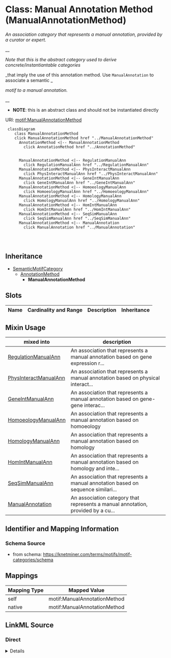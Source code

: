 

# Class: Manual Annotation Method (ManualAnnotationMethod) 


_An association category that represents a manual annotation, provided by a curator or expert._

__

_Note that this is the abstract category used to derive concrete/instantiantable categories_

_that imply the use of this annotation method. Use `ManualAnnotation` to associate a semantic _

_motif to a manual annotation._

__




* __NOTE__: this is an abstract class and should not be instantiated directly


URI: [motif:ManualAnnotationMethod](https://knetminer.com/terms/motifs/motif-categories/ManualAnnotationMethod)






```mermaid
 classDiagram
    class ManualAnnotationMethod
    click ManualAnnotationMethod href "../ManualAnnotationMethod"
      AnnotationMethod <|-- ManualAnnotationMethod
        click AnnotationMethod href "../AnnotationMethod"
      

      ManualAnnotationMethod <|-- RegulationManualAnn
        click RegulationManualAnn href "../RegulationManualAnn"
      ManualAnnotationMethod <|-- PhysInteractManualAnn
        click PhysInteractManualAnn href "../PhysInteractManualAnn"
      ManualAnnotationMethod <|-- GeneIntManualAnn
        click GeneIntManualAnn href "../GeneIntManualAnn"
      ManualAnnotationMethod <|-- HomoeologyManualAnn
        click HomoeologyManualAnn href "../HomoeologyManualAnn"
      ManualAnnotationMethod <|-- HomologyManualAnn
        click HomologyManualAnn href "../HomologyManualAnn"
      ManualAnnotationMethod <|-- HomIntManualAnn
        click HomIntManualAnn href "../HomIntManualAnn"
      ManualAnnotationMethod <|-- SeqSimManualAnn
        click SeqSimManualAnn href "../SeqSimManualAnn"
      ManualAnnotationMethod <|-- ManualAnnotation
        click ManualAnnotation href "../ManualAnnotation"
      
      
      
```





## Inheritance
* [SemanticMotifCategory](SemanticMotifCategory.md)
    * [AnnotationMethod](AnnotationMethod.md)
        * **ManualAnnotationMethod**



## Slots

| Name | Cardinality and Range | Description | Inheritance |
| ---  | --- | --- | --- |



## Mixin Usage

| mixed into | description |
| --- | --- |
| [RegulationManualAnn](RegulationManualAnn.md) | An association that represents a manual annotation based on gene expression r... |
| [PhysInteractManualAnn](PhysInteractManualAnn.md) | An association that represents a manual annotation based on physical interact... |
| [GeneIntManualAnn](GeneIntManualAnn.md) | An association that represents a manual annotation based on gene-gene interac... |
| [HomoeologyManualAnn](HomoeologyManualAnn.md) | An association that represents a manual annotation based on homoeology |
| [HomologyManualAnn](HomologyManualAnn.md) | An association that represents a manual annotation based on homology |
| [HomIntManualAnn](HomIntManualAnn.md) | An association that represents a manual annotation based on homology and inte... |
| [SeqSimManualAnn](SeqSimManualAnn.md) | An association that represents a manual annotation based on sequence similari... |
| [ManualAnnotation](ManualAnnotation.md) | An association category that represents a manual annotation, provided by a cu... |








## Identifier and Mapping Information







### Schema Source


* from schema: https://knetminer.com/terms/motifs/motif-categories/schema




## Mappings

| Mapping Type | Mapped Value |
| ---  | ---  |
| self | motif:ManualAnnotationMethod |
| native | motif:ManualAnnotationMethod |







## LinkML Source

<!-- TODO: investigate https://stackoverflow.com/questions/37606292/how-to-create-tabbed-code-blocks-in-mkdocs-or-sphinx -->

### Direct

<details>
```yaml
name: ManualAnnotationMethod
description: "An association category that represents a manual annotation, provided\
  \ by a curator or expert.\n\nNote that this is the abstract category used to derive\
  \ concrete/instantiantable categories\nthat imply the use of this annotation method.\
  \ Use `ManualAnnotation` to associate a semantic \nmotif to a manual annotation.\n"
title: Manual Annotation Method
from_schema: https://knetminer.com/terms/motifs/motif-categories/schema
is_a: AnnotationMethod
abstract: true
mixin: true

```
</details>

### Induced

<details>
```yaml
name: ManualAnnotationMethod
description: "An association category that represents a manual annotation, provided\
  \ by a curator or expert.\n\nNote that this is the abstract category used to derive\
  \ concrete/instantiantable categories\nthat imply the use of this annotation method.\
  \ Use `ManualAnnotation` to associate a semantic \nmotif to a manual annotation.\n"
title: Manual Annotation Method
from_schema: https://knetminer.com/terms/motifs/motif-categories/schema
is_a: AnnotationMethod
abstract: true
mixin: true

```
</details>